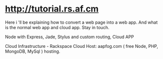 http://tutorial.rs.af.cm
================

Here i 'll be explaining how to convert a web page into a web app. And what is the normal web app and cloud app. Stay in touch.

Node with Express, Jade, Stylus and custom routing, Cloud APP

Cloud Infrastructure - Rackspace Cloud
Host: aapfog.com ( free Node, PHP, MongoDB, MySql ) hosting.
